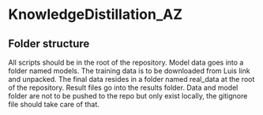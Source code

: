 # KnowledgeDistillation_AZ

## Folder structure
All scripts should be in the root of the repository. Model data goes into a folder named models. The training data is to be downloaded from Luis link and unpacked. The final data resides in a folder named real_data at the root of the repository. Result files go into the results folder. Data and model folder are not to be pushed to the repo but only exist locally, the gitignore file should take care of that.